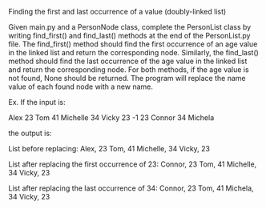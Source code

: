 Finding the first and last occurrence of a value (doubly-linked list)


Given main.py and a PersonNode class, complete the PersonList class by writing find_first() and find_last() methods at the end of the PersonList.py file. The find_first() method should find the first occurrence of an age value in the linked list and return the corresponding node. Similarly, the find_last() method should find the last occurrence of the age value in the linked list and return the corresponding node. For both methods, if the age value is not found, None should be returned. The program will replace the name value of each found node with a new name.

Ex. If the input is:

Alex 23
Tom 41
Michelle 34
Vicky 23
-1
23
Connor
34
Michela


the output is:

List before replacing:
Alex, 23
Tom, 41
Michelle, 34
Vicky, 23

List after replacing the first occurrence of 23:
Connor, 23
Tom, 41
Michelle, 34
Vicky, 23

List after replacing the last occurrence of 34:
Connor, 23
Tom, 41
Michela, 34
Vicky, 23